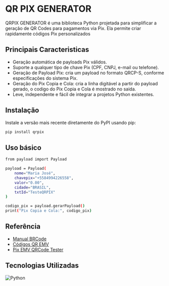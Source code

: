 # QR PIX GENERATOR

QRPIX GENERATOR é uma biblioteca Python projetada para simplificar a geração de QR Codes para pagamentos via Pix. Ela permite criar rapidamente códigos Pix personalizados

## Principais Caracteristicas

- Geração automática de payloads Pix válidos.
- Suporte a qualquer tipo de chave Pix (CPF, CNPJ, e-mail ou telefone).
- Geração de Payload Pix: cria um payload no formato QRCP-S, conforme especificações do sistema Pix.
- Geração do Pix Copia e Cola: cria a linha digitável a partir do payload gerado, o codigo do Pix Copia e Cola é mostrado no saida.
- Leve, independente e fácil de integrar a projetos Python existentes.

## Instalação 

Instale a versão mais recente diretamente do PyPI usando pip:

```sh
pip install qrpix
```

## Uso básico

```sh
from payload import Payload

payload = Payload(
    nome="Maria José",
    chavepix="+5584994226558",
    valor="0.00",
    cidade="BRASIL",
    txtId="TesteQRPIX"
)

codigo_pix = payload.gerarPayload()
print("Pix Copia e Cola:", codigo_pix)

```

## Referência

 - [Manual BRCode](https://www.bcb.gov.br/content/estabilidadefinanceira/spb_docs/ManualBRCode.pdf)
 - [Códigos QR EMV](https://www.emvco.com/emv-technologies/qr-codes/)
 - [Pix EMV QRCode Tester](https://openpix.com.br/qrcode/scanner/)


## Tecnologias Utilizadas

![Python](https://img.shields.io/badge/Python_3.11+-3776AB?style=for-the-badge&logo=python&logoColor=white)

